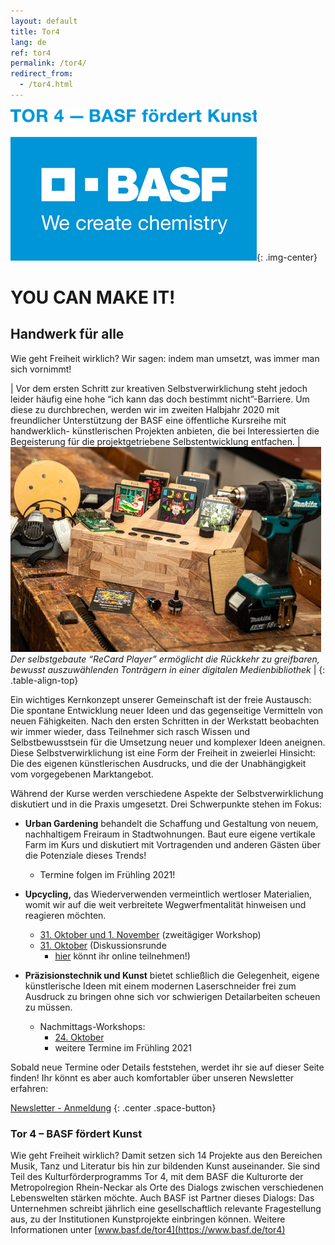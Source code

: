```yaml
---
layout: default
title: Tor4
lang: de
ref: tor4
permalink: /tor4/
redirect_from:
  - /tor4.html
---
```



![TOR4 Logo](/assets/images/basf_tor4.png "Tor4 Logo"){: .img-center}


# YOU CAN MAKE IT!

## Handwerk für alle


Wie geht Freiheit wirklich? Wir sagen: indem man umsetzt, was immer man sich vornimmt! 

| Vor dem ersten Schritt zur kreativen Selbstverwirklichung steht jedoch leider häufig eine hohe “ich kann das doch bestimmt nicht”-Barriere. Um diese zu durchbrechen, werden wir im zweiten Halbjahr 2020 mit freundlicher Unterstützung der BASF eine öffentliche Kursreihe mit handwerklich- künstlerischen Projekten anbieten, die bei Interessierten die Begeisterung für die projektgetriebene Selbstentwicklung entfachen. | ![Recard Player](/assets/images/recard_player.jpeg) *Der selbstgebaute “ReCard Player” ermöglicht die Rückkehr zu greifbaren, bewusst auszuwählenden Tonträgern in einer digitalen Medienbibliothek* |
{: .table-align-top}

Ein wichtiges Kernkonzept unserer Gemeinschaft ist der freie Austausch: Die spontane Entwicklung neuer Ideen und das gegenseitige Vermitteln von neuen Fähigkeiten. Nach den ersten Schritten in der Werkstatt beobachten wir immer wieder, dass Teilnehmer sich rasch Wissen und Selbstbewusstsein für die Umsetzung neuer und komplexer Ideen aneignen. Diese Selbstverwirklichung ist eine Form der Freiheit in zweierlei Hinsicht: Die des eigenen künstlerischen Ausdrucks, und die der Unabhängigkeit vom vorgegebenen Marktangebot. 

Während der Kurse werden verschiedene Aspekte der Selbstverwirklichung diskutiert und in die Praxis umgesetzt. Drei Schwerpunkte stehen im Fokus:

* **Urban Gardening** behandelt die Schaffung und Gestaltung von neuem, nachhaltigem Freiraum in Stadtwohnungen. Baut
  eure eigene vertikale Farm im Kurs und diskutiert mit Vortragenden und anderen Gästen über die Potenziale dieses
  Trends!
    * Termine folgen im Frühling 2021!

* **Upcycling,** das Wiederverwenden vermeintlich wertloser Materialien, womit wir auf die weit verbreitete
  Wegwerfmentalität hinweisen und reagieren möchten.
    * [31. Oktober und 1. November](https://www.eventbrite.de/e/120516164091) (zweitägiger Workshop)
    * [31. Oktober](https://www.eventbrite.de/e/120518362667) (Diskussionsrunde
        - [hier](https://whereby.com/comakingspace-tor4) könnt ihr online teilnehmen!)

* **Präzisionstechnik und Kunst** bietet schließlich die Gelegenheit, eigene künstlerische Ideen mit einem modernen
  Laserschneider frei zum Ausdruck zu bringen ohne sich vor schwierigen Detailarbeiten scheuen zu müssen.
    * Nachmittags-Workshops:
        * [24. Oktober](https://www.eventbrite.de/e/120420530047)
        * weitere Termine im Frühling 2021

Sobald neue Termine oder Details feststehen, werdet ihr sie auf dieser Seite finden! Ihr könnt es aber auch komfortabler
über unseren Newsletter erfahren:


[Newsletter - Anmeldung](https://lists.schokokeks.org/mailman/listinfo.cgi/comaking-news)
{: .center .space-button}

### Tor 4 – BASF fördert Kunst

Wie geht Freiheit wirklich? Damit setzen sich 14 Projekte aus den Bereichen Musik, Tanz und Literatur bis hin zur
bildenden Kunst auseinander. Sie sind Teil des Kulturförderprogramms Tor 4, mit dem BASF die Kulturorte der
Metropolregion Rhein-Neckar als Orte des Dialogs zwischen verschiedenen Lebenswelten stärken möchte. Auch BASF ist
Partner dieses Dialogs: Das Unternehmen schreibt jährlich eine gesellschaftlich relevante Fragestellung aus, zu der
Institutionen Kunstprojekte einbringen können. Weitere Informationen unter [www.basf.de/tor4](https://www.basf.de/tor4)
